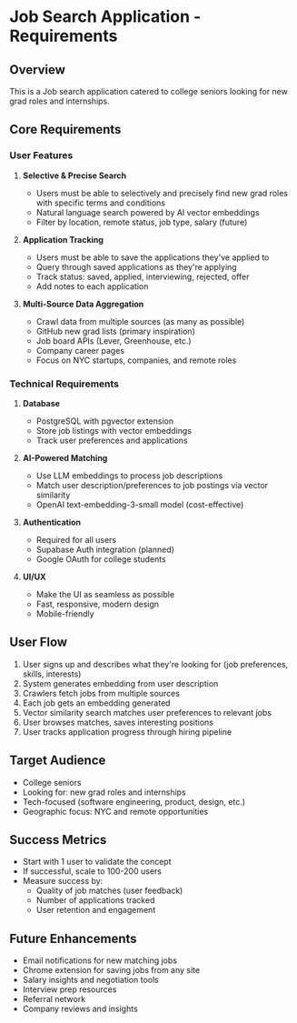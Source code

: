 # Job Search Application - Requirements

## Overview

This is a Job search application catered to college seniors looking for new grad roles and internships.

## Core Requirements

### User Features

1. **Selective & Precise Search**
   - Users must be able to selectively and precisely find new grad roles with specific terms and conditions
   - Natural language search powered by AI vector embeddings
   - Filter by location, remote status, job type, salary (future)

2. **Application Tracking**
   - Users must be able to save the applications they've applied to
   - Query through saved applications as they're applying
   - Track status: saved, applied, interviewing, rejected, offer
   - Add notes to each application

3. **Multi-Source Data Aggregation**
   - Crawl data from multiple sources (as many as possible)
   - GitHub new grad lists (primary inspiration)
   - Job board APIs (Lever, Greenhouse, etc.)
   - Company career pages
   - Focus on NYC startups, companies, and remote roles

### Technical Requirements

1. **Database**
   - PostgreSQL with pgvector extension
   - Store job listings with vector embeddings
   - Track user preferences and applications

2. **AI-Powered Matching**
   - Use LLM embeddings to process job descriptions
   - Match user description/preferences to job postings via vector similarity
   - OpenAI text-embedding-3-small model (cost-effective)

3. **Authentication**
   - Required for all users
   - Supabase Auth integration (planned)
   - Google OAuth for college students

4. **UI/UX**
   - Make the UI as seamless as possible
   - Fast, responsive, modern design
   - Mobile-friendly

## User Flow

1. User signs up and describes what they're looking for (job preferences, skills, interests)
2. System generates embedding from user description
3. Crawlers fetch jobs from multiple sources
4. Each job gets an embedding generated
5. Vector similarity search matches user preferences to relevant jobs
6. User browses matches, saves interesting positions
7. User tracks application progress through hiring pipeline

## Target Audience

- College seniors
- Looking for: new grad roles and internships
- Tech-focused (software engineering, product, design, etc.)
- Geographic focus: NYC and remote opportunities

## Success Metrics

- Start with 1 user to validate the concept
- If successful, scale to 100-200 users
- Measure success by:
  - Quality of job matches (user feedback)
  - Number of applications tracked
  - User retention and engagement

## Future Enhancements

- Email notifications for new matching jobs
- Chrome extension for saving jobs from any site
- Salary insights and negotiation tools
- Interview prep resources
- Referral network
- Company reviews and insights

